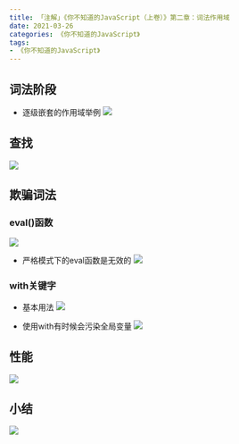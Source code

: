 ```yaml
---
title: 「注解」《你不知道的JavaScript（上卷）》第二章：词法作用域
date: 2021-03-26
categories: 《你不知道的JavaScript》
tags: 
- 《你不知道的JavaScript》
---
```

## 词法阶段
* 逐级嵌套的作用域举例
![](https://img-blog.csdnimg.cn/img_convert/418b2d1767b96c9583e36e4e75b99bd4.png)

## 查找
![](https://img-blog.csdnimg.cn/img_convert/f3b86bf4a5445540fcc89c3e69c6a31c.png)

## 欺骗词法
### eval()函数
![](https://img-blog.csdnimg.cn/img_convert/fe6a139eb3c06223cba51ba50d157cbc.png)

* 严格模式下的eval函数是无效的
![](https://img-blog.csdnimg.cn/img_convert/6007767c8e5784cfa5cf2f54cf1490b2.png)

### with关键字
* 基本用法
![](https://img-blog.csdnimg.cn/img_convert/db65a856a8923818ed4d017d39078eab.png)

* 使用with有时候会污染全局变量
![](https://img-blog.csdnimg.cn/img_convert/515e88fa570fa631064b9ff2d1a7f46f.png)

## 性能
![](https://img-blog.csdnimg.cn/img_convert/bbb8c3bcb187fe4f77f0169e9425b8b2.png)

## 小结
![](https://img-blog.csdnimg.cn/img_convert/5fe0486f56ea2449c8cbde5b6bdfe8c4.png)

